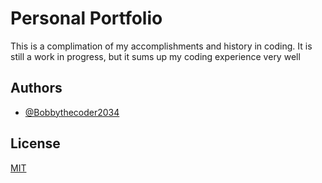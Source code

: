 
# Personal Portfolio

This is a complimation of my accomplishments and history in coding. It is still a work in progress, but it sums up my coding experience very well


## Authors

- [@Bobbythecoder2034](https://www.github.com/Bobbythecoder2034)


## License

[MIT](https://choosealicense.com/licenses/mit/)

